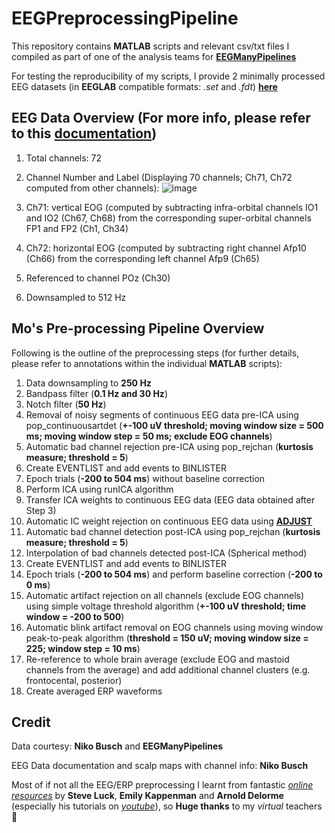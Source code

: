 # EEGPreprocessingPipeline

This repository contains **MATLAB** scripts and relevant csv/txt files I compiled as part of one of the analysis teams for [**EEGManyPipelines**](https://www.eegmanypipelines.org)

For testing the reproducibility of my scripts, I provide 2 minimally processed EEG datasets (in **EEGLAB** compatible formats: *.set* and *.fdt*) [<ins>**here**</ins>](https://www.dropbox.com/sh/8qf0adaveg65j1z/AAAw10gHazrtStDz9nQoCwfAa?dl=0)

## EEG Data Overview (For more info, please refer to this [documentation](https://www.dropbox.com/scl/fi/a70rq72ntqn55dx31pj71/EMP_dataset_documentation.pdf?rlkey=2zc65hp4wl0ochlj3415n2vx4&dl=0))
1. Total channels: 72
2. Channel Number and Label (Displaying 70 channels; Ch71, Ch72 computed from other channels):
![image](https://github.com/movivi/EEGPreprocessingPipeline/assets/46511747/0d8ca09a-2d2e-4b29-bc6e-76299f07fa2e)

3. Ch71: vertical EOG (computed by subtracting infra-orbital channels IO1 and IO2 (Ch67, Ch68) from the corresponding super-orbital channels FP1 and FP2 (Ch1, Ch34)
4. Ch72: horizontal EOG (computed by subtracting right channel Afp10 (Ch66) from the corresponding left channel Afp9 (Ch65)
5. Referenced to channel POz (Ch30)
6. Downsampled to 512 Hz

## Mo's Pre-processing Pipeline Overview
Following is the outline of the preprocessing steps (for further details, please refer to annotations within the individual **MATLAB** scripts):
1. Data downsampling to **250 Hz**
2. Bandpass filter (**0.1 Hz and 30 Hz**)
3. Notch filter (**50 Hz**)
4. Removal of noisy segments of continuous EEG data pre-ICA using pop_continuousartdet (**+-100 uV threshold; moving window size = 500 ms; moving window step = 50 ms; exclude EOG channels**) 
5. Automatic bad channel rejection pre-ICA using pop_rejchan (**kurtosis measure; threshold = 5**)
6. Create EVENTLIST and add events to BINLISTER
7. Epoch trials (**-200 to 504 ms**) without baseline correction
8. Perform ICA using runICA algorithm
9. Transfer ICA weights to continuous EEG data (EEG data obtained after Step 3)
10. Automatic IC weight rejection on continuous EEG data using [**ADJUST**](https://onlinelibrary.wiley.com/doi/abs/10.1111/j.1469-8986.2010.01061.x)
11. Automatic bad channel detection post-ICA using pop_rejchan (**kurtosis measure; threshold = 5**)
12. Interpolation of bad channels detected post-ICA (Spherical method)
13. Create EVENTLIST and add events to BINLISTER
14. Epoch trials (**-200 to 504 ms**) and perform baseline correction (**-200 to 0 ms**)
15. Automatic artifact rejection on all channels (exclude EOG channels) using simple voltage threshold algorithm (**+-100 uV threshold; time window = -200 to 500**)
16. Automatic blink artifact removal on EOG channels using moving window peak-to-peak algorithm (**threshold = 150 uV; moving window size = 225; window step = 10 ms**)
17. Re-reference to whole brain average (exclude EOG and mastoid channels from the average) and add additional channel clusters (e.g. frontocental, posterior)
18. Create averaged ERP waveforms

## Credit
Data courtesy: **Niko Busch** and **EEGManyPipelines**

EEG Data documentation and scalp maps with channel info: **Niko Busch**

Most of if not all the EEG/ERP preprocessing I learnt from fantastic [*online resources*](https://erpinfo.org/erplab) by **Steve Luck**, **Emily Kappenman** and **Arnold Delorme** (especially his tutorials on [*youtube*](https://youtube.com/playlist?list=PLXc9qfVbMMN2uDadxZ_OEsHjzcRtlLNxc)), so **Huge thanks** to my *virtual* teachers 💛


